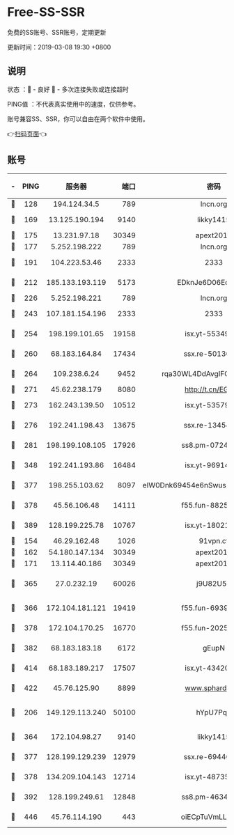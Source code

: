 # Free-SS-SSR

免费的SS账号、SSR账号，定期更新

更新时间：2019-03-08 19:30 +0800

## 说明

状态     ：🙂 - 良好 🙁 - 多次连接失败或连接超时

PING值   ：不代表真实使用中的速度，仅供参考。

账号兼容SS、SSR，你可以自由在两个软件中使用。

👉[扫码页面](https://liesauer.github.io/Free-SS-SSR/)👈

## 账号

|-|PING|服务器|端口|密码|加密方式|区域|
|:----:|:----:|:-----:|-----:|:----:|:----:|:----:|
|🙂|128|194.124.34.5|789|lncn.org|rc4|JP|
|🙂|169|13.125.190.194|9140|likky1415|aes-256-cfb|KR|
|🙂|175|13.231.97.18|30349|apext2019|chacha20|JP|
|🙂|177|5.252.198.222|789|lncn.org|rc4|JP|
|🙂|191|104.223.53.46|2333|2333|aes-256-cfb|US|
|🙂|212|185.133.193.119|5173|EDknJe6D06EoWDaw|aes-256-cfb|US|
|🙂|226|5.252.198.221|789|lncn.org|rc4|JP|
|🙂|243|107.181.154.196|2333|2333|aes-256-cfb|US|
|🙂|254|198.199.101.65|19158|isx.yt-55349354|aes-256-cfb|US|
|🙂|260|68.183.164.84|17434|ssx.re-50130004|aes-256-cfb|US|
|🙂|264|109.238.6.24|9452|rqa30WL4DdAvgIFG6Fs3znzTa|aes-256-cfb|FR|
|🙂|271|45.62.238.179|8080|http://t.cn/EGJIyrl|rc4-md5|CA|
|🙂|273|162.243.139.50|10512|isx.yt-53579269|aes-256-cfb|US|
|🙂|276|192.241.198.43|13675|ssx.re-13454055|aes-256-cfb|US|
|🙂|281|198.199.108.105|17926|ss8.pm-07244383|aes-256-cfb|US|
|🙂|348|192.241.193.86|16484|isx.yt-96914797|aes-256-cfb|US|
|🙂|377|198.255.103.62|8097|eIW0Dnk69454e6nSwuspv9DmS201tQ0D|aes-256-cfb|US|
|🙂|378|45.56.106.48|14111|f55.fun-88250157|aes-256-cfb|US|
|🙂|389|128.199.225.78|10767|isx.yt-18021882|aes-256-cfb|SG|
|🙂|154|46.29.162.48|1026|91vpn.cf|rc4-md5|RU|
|🙂|162|54.180.147.134|30349|apext2019|chacha20|KR|
|🙂|171|13.114.40.186|30349|apext2019|chacha20|JP|
|🙂|365|27.0.232.19|60026|j9U82U53|xchacha20-ietf-poly1305|HK|
|🙂|366|172.104.181.121|19419|f55.fun-69397785|aes-256-cfb|SG|
|🙂|378|172.104.170.25|16770|f55.fun-20256813|aes-256-cfb|SG|
|🙂|382|68.183.183.18|6172|gEupN|aes-256-cfb|SG|
|🙂|414|68.183.189.217|17507|isx.yt-43420762|aes-256-cfb|SG|
|🙂|422|45.76.125.90|8899|www.sphard.com|aes-256-cfb|AU|
|🙁|206|149.129.113.240|50100|hYpU7PqP|chacha20-ietf-poly1305|CN|
|🙁|364|172.104.98.27|9140|likky1415|aes-256-cfb|JP|
|🙁|377|128.199.129.239|12979|ssx.re-69440273|aes-256-cfb|SG|
|🙁|378|134.209.104.143|12714|isx.yt-48735563|aes-256-cfb|SG|
|🙁|392|128.199.249.61|12848|ss8.pm-46346363|aes-256-cfb|SG|
|🙁|446|45.76.114.190|443|oiECpTuVmLLxk4Ts|aes-256-cfb|AU|
